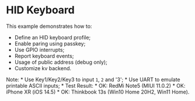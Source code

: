 # HID Keyboard

This example demonstrates how to:

* Define an HID keyboard profile;
* Enable paring using passkey;
* Use GPIO interrupts;
* Report keyboard events;
* Usage of public address (debug only);
* Customize kv backend.

Note:
    * Use Key1/Key2/Key3 to input `1`, `2` and '3';
    * Use UART to emulate printable ASCII inputs;
    * Test Result:
        * OK: RedMi Note5 (MIUI 11.0.2)
        * OK: iPhone XR (iOS 14.5)
        * OK: Thinkbook 13s (Win10 Home 20H2, Win11 Home).
